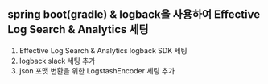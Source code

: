 ## spring boot(gradle) & logback을 사용하여 Effective Log Search & Analytics 세팅

1. Effective Log Search & Analytics logback SDK 세팅
2. logback slack 세팅 추가
3. json 포맷 변환을 위한 LogstashEncoder 세팅 추가
